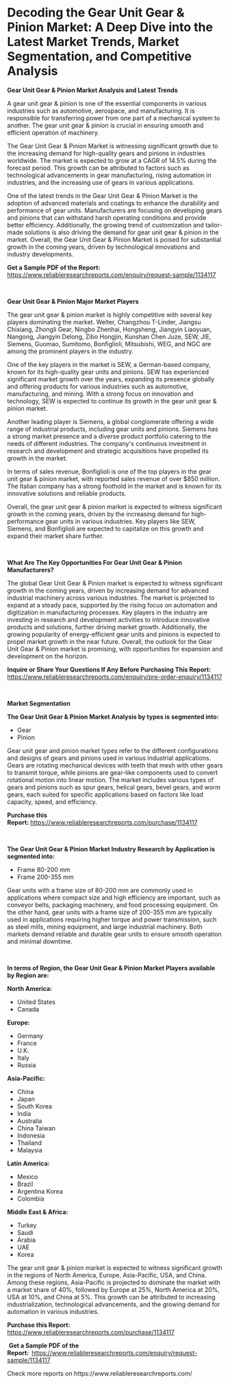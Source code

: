 <p><h1>Decoding the Gear Unit Gear & Pinion Market: A Deep Dive into the Latest Market Trends, Market Segmentation, and Competitive Analysis</h1></p><p><strong>Gear Unit Gear & Pinion Market Analysis and Latest Trends</strong></p>
<p><p>A gear unit gear & pinion is one of the essential components in various industries such as automotive, aerospace, and manufacturing. It is responsible for transferring power from one part of a mechanical system to another. The gear unit gear & pinion is crucial in ensuring smooth and efficient operation of machinery.</p><p>The Gear Unit Gear & Pinion Market is witnessing significant growth due to the increasing demand for high-quality gears and pinions in industries worldwide. The market is expected to grow at a CAGR of 14.5% during the forecast period. This growth can be attributed to factors such as technological advancements in gear manufacturing, rising automation in industries, and the increasing use of gears in various applications.</p><p>One of the latest trends in the Gear Unit Gear & Pinion Market is the adoption of advanced materials and coatings to enhance the durability and performance of gear units. Manufacturers are focusing on developing gears and pinions that can withstand harsh operating conditions and provide better efficiency. Additionally, the growing trend of customization and tailor-made solutions is also driving the demand for gear unit gear & pinion in the market. Overall, the Gear Unit Gear & Pinion Market is poised for substantial growth in the coming years, driven by technological innovations and industry developments.</p></p>
<p><strong>Get a Sample PDF of the Report:&nbsp;</strong> <a href="https://www.reliableresearchreports.com/enquiry/request-sample/1134117">https://www.reliableresearchreports.com/enquiry/request-sample/1134117</a></p>
<p>&nbsp;</p>
<p><strong>Gear Unit Gear & Pinion Major Market Players</strong></p>
<p><p>The gear unit gear & pinion market is highly competitive with several key players dominating the market. Welter, Changzhou T-Linder, Jiangsu Chixiang, Zhongli Gear, Ningbo Zhenhai, Hongsheng, Jiangyin Liaoyuan, Nangong, Jiangyin Delong, Zibo Hongjin, Kunshan Chen Juze, SEW, JIE, Siemens, Guomao, Sumitomo, Bonfiglioli, Mitsubishi, WEG, and NGC are among the prominent players in the industry.</p><p>One of the key players in the market is SEW, a German-based company, known for its high-quality gear units and pinions. SEW has experienced significant market growth over the years, expanding its presence globally and offering products for various industries such as automotive, manufacturing, and mining. With a strong focus on innovation and technology, SEW is expected to continue its growth in the gear unit gear & pinion market.</p><p>Another leading player is Siemens, a global conglomerate offering a wide range of industrial products, including gear units and pinions. Siemens has a strong market presence and a diverse product portfolio catering to the needs of different industries. The company's continuous investment in research and development and strategic acquisitions have propelled its growth in the market.</p><p>In terms of sales revenue, Bonfiglioli is one of the top players in the gear unit gear & pinion market, with reported sales revenue of over $850 million. The Italian company has a strong foothold in the market and is known for its innovative solutions and reliable products.</p><p>Overall, the gear unit gear & pinion market is expected to witness significant growth in the coming years, driven by the increasing demand for high-performance gear units in various industries. Key players like SEW, Siemens, and Bonfiglioli are expected to capitalize on this growth and expand their market share further.</p></p>
<p>&nbsp;</p>
<p><strong>What Are The Key Opportunities For Gear Unit Gear & Pinion Manufacturers?</strong></p>
<p><p>The global Gear Unit Gear & Pinion market is expected to witness significant growth in the coming years, driven by increasing demand for advanced industrial machinery across various industries. The market is projected to expand at a steady pace, supported by the rising focus on automation and digitization in manufacturing processes. Key players in the industry are investing in research and development activities to introduce innovative products and solutions, further driving market growth. Additionally, the growing popularity of energy-efficient gear units and pinions is expected to propel market growth in the near future. Overall, the outlook for the Gear Unit Gear & Pinion market is promising, with opportunities for expansion and development on the horizon.</p></p>
<p><strong>Inquire or Share Your Questions If Any Before Purchasing This Report:</strong> <a href="https://www.reliableresearchreports.com/enquiry/pre-order-enquiry/1134117">https://www.reliableresearchreports.com/enquiry/pre-order-enquiry/1134117</a></p>
<p>&nbsp;</p>
<p><strong>Market Segmentation</strong></p>
<p><strong>The Gear Unit Gear & Pinion Market Analysis by types is segmented into:</strong></p>
<p><ul><li>Gear</li><li>Pinion</li></ul></p>
<p><p>Gear unit gear and pinion market types refer to the different configurations and designs of gears and pinions used in various industrial applications. Gears are rotating mechanical devices with teeth that mesh with other gears to transmit torque, while pinions are gear-like components used to convert rotational motion into linear motion. The market includes various types of gears and pinions such as spur gears, helical gears, bevel gears, and worm gears, each suited for specific applications based on factors like load capacity, speed, and efficiency.</p></p>
<p><strong>Purchase this Report:&nbsp;</strong><a href="https://www.reliableresearchreports.com/purchase/1134117">https://www.reliableresearchreports.com/purchase/1134117</a></p>
<p>&nbsp;</p>
<p><strong>The Gear Unit Gear & Pinion Market Industry Research by Application is segmented into:</strong></p>
<p><ul><li>Frame 80-200 mm</li><li>Frame 200-355 mm</li></ul></p>
<p><p>Gear units with a frame size of 80-200 mm are commonly used in applications where compact size and high efficiency are important, such as conveyor belts, packaging machinery, and food processing equipment. On the other hand, gear units with a frame size of 200-355 mm are typically used in applications requiring higher torque and power transmission, such as steel mills, mining equipment, and large industrial machinery. Both markets demand reliable and durable gear units to ensure smooth operation and minimal downtime.</p></p>
<p>&nbsp;</p>
<p><strong>In terms of Region, the Gear Unit Gear & Pinion Market Players available by Region are:</strong></p>
<p>
    <p> <strong> North America: </strong>
        <ul>
            <li>United States</li>
            <li>Canada</li>
        </ul>
        </p> 
    <p> <strong> Europe: </strong>
        <ul>
            <li>Germany</li>
            <li>France</li>
            <li>U.K.</li>
            <li>Italy</li>
            <li>Russia</li>
        </ul>
        </p> 
    <p> <strong> Asia-Pacific: </strong>
        <ul>
            <li>China</li>
            <li>Japan</li>
            <li>South Korea</li>
            <li>India</li>
            <li>Australia</li>
            <li>China Taiwan</li>
            <li>Indonesia</li>
            <li>Thailand</li>
            <li>Malaysia</li>
        </ul>
        </p> 
    <p> <strong> Latin America: </strong>
        <ul>
            <li>Mexico</li>
            <li>Brazil</li>
            <li>Argentina Korea</li>
            <li>Colombia</li>
        </ul>
        </p> 
    <p> <strong> Middle East & Africa: </strong>
        <ul>
            <li>Turkey</li>
            <li>Saudi</li>
            <li>Arabia</li>
            <li>UAE</li>
            <li>Korea</li>
        </ul>
    </p>
    </p>
<p><p>The gear unit gear & pinion market is expected to witness significant growth in the regions of North America, Europe, Asia-Pacific, USA, and China. Among these regions, Asia-Pacific is projected to dominate the market with a market share of 40%, followed by Europe at 25%, North America at 20%, USA at 10%, and China at 5%. This growth can be attributed to increasing industrialization, technological advancements, and the growing demand for automation in various industries.</p></p>
<p><strong>Purchase this Report: </strong><a href="https://www.reliableresearchreports.com/purchase/1134117">https://www.reliableresearchreports.com/purchase/1134117</a></p>
<p>&nbsp;<strong>Get a Sample PDF of the Report:&nbsp;&nbsp;</strong><a href="https://www.reliableresearchreports.com/enquiry/request-sample/1134117">https://www.reliableresearchreports.com/enquiry/request-sample/1134117</a></p>
<p><strong></strong></p>
<p>Check more reports on https://www.reliableresearchreports.com/</p>